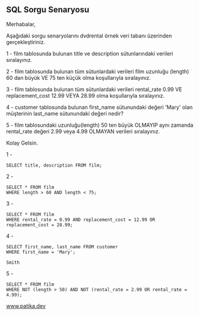 ## SQL Sorgu Senaryosu

Merhabalar,

Aşağıdaki sorgu senaryolarını dvdrental örnek veri tabanı üzerinden gerçekleştiriniz.

1 - film tablosunda bulunan title ve description sütunlarındaki verileri sıralayınız.

2 - film tablosunda bulunan tüm sütunlardaki verileri film uzunluğu (length) 60 dan büyük VE 75 ten küçük olma koşullarıyla sıralayınız.

3 - film tablosunda bulunan tüm sütunlardaki verileri rental_rate 0.99 VE replacement_cost 12.99 VEYA 28.99 olma koşullarıyla sıralayınız.

4 - customer tablosunda bulunan first_name sütunundaki değeri 'Mary' olan müşterinin last_name sütunundaki değeri nedir?

5 - film tablosundaki uzunluğu(length) 50 ten büyük OLMAYIP aynı zamanda rental_rate değeri 2.99 veya 4.99 OLMAYAN verileri sıralayınız.

Kolay Gelsin.


1 -

```PostgreSQL
SELECT title, description FROM film;
```

2 - 

```PostgreSQL
SELECT * FROM film
WHERE length > 60 AND length < 75;
```

3 - 

```PostgreSQL
SELECT * FROM film
WHERE rental_rate = 0.99 AND replacement_cost = 12.99 OR replacement_cost = 28.99;
```

4 - 

```PostgreSQL
SELECT first_name, last_name FROM customer
WHERE first_name = 'Mary';
```
```
Smith
```

5 - 

```PostgreSQL
SELECT * FROM film
WHERE NOT (length > 50) AND NOT (rental_rate = 2.99 OR rental_rate = 4.99); 
```

www.patika.dev